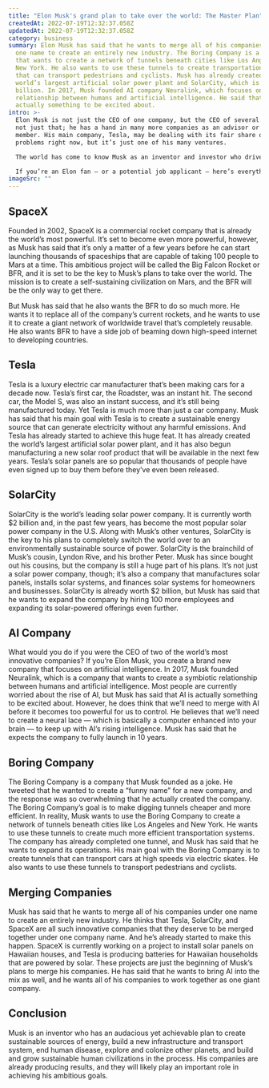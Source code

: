 ```yaml
---
title: "Elon Musk's grand plan to take over the world: The Master Plan"
createdAt: 2022-07-19T12:32:37.058Z
updatedAt: 2022-07-19T12:32:37.058Z
category: business
summary: Elon Musk has said that he wants to merge all of his companies under
  one name to create an entirely new industry. The Boring Company is a company
  that wants to create a network of tunnels beneath cities like Los Angeles and
  New York. He also wants to use these tunnels to create transportation systems
  that can transport pedestrians and cyclists. Musk has already created the
  world’s largest artificial solar power plant and SolarCity, which is worth $2
  billion. In 2017, Musk founded AI company Neuralink, which focuses on the
  relationship between humans and artificial intelligence. He said that AI is
  actually something to be excited about.
intro: >-
  Elon Musk is not just the CEO of one company, but the CEO of several. And
  not just that; he has a hand in many more companies as an advisor or board
  member. His main company, Tesla, may be dealing with its fair share of
  problems right now, but it’s just one of his many ventures. 

  The world has come to know Musk as an inventor and investor who drives forward the future with ideas such as electric cars and Hyperloop trains. In fact, you may already be familiar with his other companies if you follow him on Twitter or Instagram. He’s also been hailed as a new version of Steve Jobs for his work overseeing so many different projects at once.

  If you’re an Elon fan — or a potential job applicant — here’s everything you need to know about his companies and plans for the future:
imageSrc: ""
---
```


## SpaceX

Founded in 2002, SpaceX is a commercial rocket company that is already the world’s most powerful. It’s set to become even more powerful, however, as Musk has said that it’s only a matter of a few years before he can start launching thousands of spaceships that are capable of taking 100 people to Mars at a time.
This ambitious project will be called the Big Falcon Rocket or BFR, and it is set to be the key to Musk’s plans to take over the world. The mission is to create a self-sustaining civilization on Mars, and the BFR will be the only way to get there.

But Musk has said that he also wants the BFR to do so much more. He wants it to replace all of the company’s current rockets, and he wants to use it to create a giant network of worldwide travel that’s completely reusable. He also wants BFR to have a side job of beaming down high-speed internet to developing countries.

## Tesla

Tesla is a luxury electric car manufacturer that’s been making cars for a decade now. Tesla’s first car, the Roadster, was an instant hit. The second car, the Model S, was also an instant success, and it’s still being manufactured today.
Yet Tesla is much more than just a car company. Musk has said that his main goal with Tesla is to create a sustainable energy source that can generate electricity without any harmful emissions.
And Tesla has already started to achieve this huge feat. It has already created the world’s largest artificial solar power plant, and it has also begun manufacturing a new solar roof product that will be available in the next few years. Tesla’s solar panels are so popular that thousands of people have even signed up to buy them before they’ve even been released.

## SolarCity

SolarCity is the world’s leading solar power company. It is currently worth $2 billion and, in the past few years, has become the most popular solar power company in the U.S.
Along with Musk’s other ventures, SolarCity is the key to his plans to completely switch the world over to an environmentally sustainable source of power.
SolarCity is the brainchild of Musk’s cousin, Lyndon Rive, and his brother Peter. Musk has since bought out his cousins, but the company is still a huge part of his plans. It’s not just a solar power company, though; it’s also a company that manufactures solar panels, installs solar systems, and finances solar systems for homeowners and businesses. SolarCity is already worth $2 billion, but Musk has said that he wants to expand the company by hiring 100 more employees and expanding its solar-powered offerings even further.

## AI Company

What would you do if you were the CEO of two of the world’s most innovative companies? If you’re Elon Musk, you create a brand new company that focuses on artificial intelligence.
In 2017, Musk founded Neuralink, which is a company that wants to create a symbiotic relationship between humans and artificial intelligence. Most people are currently worried about the rise of AI, but Musk has said that AI is actually something to be excited about.
However, he does think that we’ll need to merge with AI before it becomes too powerful for us to control. He believes that we’ll need to create a neural lace — which is basically a computer enhanced into your brain — to keep up with AI’s rising intelligence. Musk has said that he expects the company to fully launch in 10 years.

## Boring Company

The Boring Company is a company that Musk founded as a joke. He tweeted that he wanted to create a “funny name” for a new company, and the response was so overwhelming that he actually created the company. The Boring Company’s goal is to make digging tunnels cheaper and more efficient.
In reality, Musk wants to use the Boring Company to create a network of tunnels beneath cities like Los Angeles and New York. He wants to use these tunnels to create much more efficient transportation systems. The company has already completed one tunnel, and Musk has said that he wants to expand its operations.
His main goal with the Boring Company is to create tunnels that can transport cars at high speeds via electric skates. He also wants to use these tunnels to transport pedestrians and cyclists.

## Merging Companies

Musk has said that he wants to merge all of his companies under one name to create an entirely new industry. He thinks that Tesla, SolarCity, and SpaceX are all such innovative companies that they deserve to be merged together under one company name.
And he’s already started to make this happen. SpaceX is currently working on a project to install solar panels on Hawaiian houses, and Tesla is producing batteries for Hawaiian households that are powered by solar.
These projects are just the beginning of Musk’s plans to merge his companies. He has said that he wants to bring AI into the mix as well, and he wants all of his companies to work together as one giant company.

## Conclusion

Musk is an inventor who has an audacious yet achievable plan to create sustainable sources of energy, build a new infrastructure and transport system, end human disease, explore and colonize other planets, and build and grow sustainable human civilizations in the process. His companies are already producing results, and they will likely play an important role in achieving his ambitious goals.
